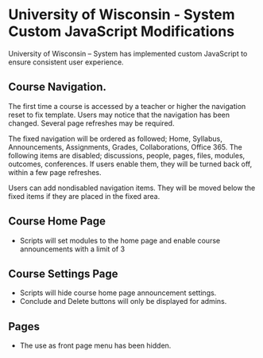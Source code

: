 # University of Wisconsin - System Custom JavaScript Modifications

University of Wisconsin – System has implemented custom JavaScript to ensure consistent user experience.

## Course Navigation.

The first time a course is accessed by a teacher or higher the navigation reset to fix template.  Users may notice that the navigation has been changed.  Several page refreshes may be required.

The fixed navigation will be ordered as followed; Home, Syllabus, Announcements, Assignments, Grades, Collaborations, Office 365.  The following items are disabled; discussions, people, pages, files, modules, outcomes, conferences.  If users enable them, they will be turned back off, within a few page refreshes.

Users can add nondisabled navigation items.  They will be moved below the fixed items if they are placed in the fixed area.

## Course Home Page

- Scripts will set modules to the home page and enable course announcements with a limit of 3

## Course Settings Page

- Scripts will hide course home page announcement settings.
- Conclude and Delete buttons will only be displayed for admins.

## Pages

- The use as front page menu has been hidden.
